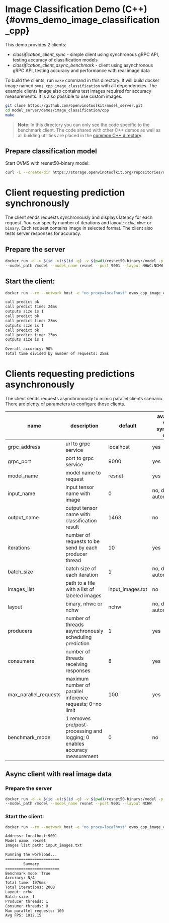 # Image Classification Demo (C++) {#ovms_demo_image_classification_cpp}

This demo provides 2 clients:
- _classification_client_sync_ - simple client using synchronous gRPC API, testing accuracy of classification models
- _classification_client_async_benchmark_ - client using asynchronous gRPC API, testing accuracy and performance with real image data

To build the clients, run `make` command in this directory. It will build docker image named `ovms_cpp_image_classification` with all dependencies.
The example clients image also contains test images required for accuracy measurements. It is also possible to use custom images.
```bash
git clone https://github.com/openvinotoolkit/model_server.git
cd model_server/demos/image_classification/cpp
make
```

>**Note**: In this directory you can only see the code specific to the benchmark client. The code shared with other C++ demos as well as all building utilities are placed in the [common C++ directory](https://github.com/openvinotoolkit/model_server/tree/main/demos/common/cpp).

## Prepare classification model

Start OVMS with resnet50-binary model:
```bash
curl -L --create-dir https://storage.openvinotoolkit.org/repositories/open_model_zoo/2022.1/models_bin/2/resnet50-binary-0001/FP32-INT1/resnet50-binary-0001.bin -o resnet50-binary/1/model.bin https://storage.openvinotoolkit.org/repositories/open_model_zoo/2022.1/models_bin/2/resnet50-binary-0001/FP32-INT1/resnet50-binary-0001.xml -o resnet50-binary/1/model.xml
```

# Client requesting prediction synchronously

The client sends requests synchronously and displays latency for each request.
You can specify number of iterations and layout: `nchw`, `nhwc` or `binary`.
Each request contains image in selected format.
The client also tests server responses for accuracy.

## Prepare the server
```bash
docker run -d -u $(id -u):$(id -g) -v $(pwd)/resnet50-binary:/model -p 9001:9001 openvino/model_server:latest \
--model_path /model --model_name resnet --port 9001 --layout NHWC:NCHW
```

## Start the client:
```bash
docker run --rm --network host -e "no_proxy=localhost" ovms_cpp_image_classification ./classification_client_sync --grpc_port=9001 --iterations=10 --layout="binary"

call predict ok
call predict time: 24ms
outputs size is 1
call predict ok
call predict time: 23ms
outputs size is 1
call predict ok
call predict time: 23ms
outputs size is 1
...
Overall accuracy: 90%
Total time divided by number of requests: 25ms
```

# Clients requesting predictions asynchronously

The client sends requests asynchronously to mimic parallel clients scenario.
There are plenty of parameters to configure those clients.

| name | description | default | available with synthetic data |
| --- | --- | --- | --- |
| grpc_address | url to grpc service | localhost | yes |
| grpc_port | port to grpc service | 9000 | yes |
| model_name | model name to request | resnet | yes |
| input_name | input tensor name with image | 0 | no, deduced automatically |
| output_name | output tensor name with classification result | 1463 | no |
| iterations | number of requests to be send by each producer thread | 10 | yes |
| batch_size | batch size of each iteration | 1 | no, deduced automatically |
| images_list | path to a file with a list of labeled images | input_images.txt | no |
| layout | binary, nhwc or nchw | nchw | no, deduced automatically |
| producers | number of threads asynchronously scheduling prediction | 1 | yes |
| consumers | number of threads receiving responses | 8 | yes |
| max_parallel_requests | maximum number of parallel inference requests; 0=no limit | 100 | yes |
| benchmark_mode | 1 removes pre/post-processing and logging; 0 enables accuracy measurement | 0 | no |

## Async client with real image data

### Prepare the server
```bash
docker run -d -u $(id -u):$(id -g) -v $(pwd)/resnet50-binary:/model -p 9001:9001 openvino/model_server:latest \
--model_path /model --model_name resnet --port 9001 --layout NCHW
```

### Start the client:
```bash
docker run --rm --network host -e "no_proxy=localhost" ovms_cpp_image_classification ./classification_client_async_benchmark --grpc_port=9001 --layout="nchw" --iterations=2000 --batch_size=1 --max_parallel_requests=100 --consumers=8 --producers=1 --benchmark_mode=1

Address: localhost:9001
Model name: resnet
Images list path: input_images.txt

Running the workload...
========================
        Summary
========================
Benchmark mode: True
Accuracy: N/A
Total time: 1976ms
Total iterations: 2000
Layout: nchw
Batch size: 1
Producer threads: 1
Consumer threads: 8
Max parallel requests: 100
Avg FPS: 1012.15
```